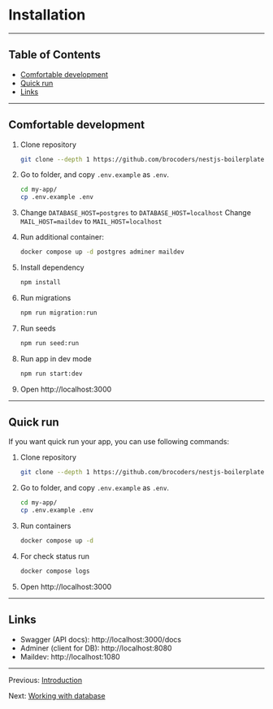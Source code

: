 # Installation

---

## Table of Contents

- [Comfortable development](#comfortable-development)
- [Quick run](#quick-run)
- [Links](#links)

---

## Comfortable development

1. Clone repository

    ```bash
    git clone --depth 1 https://github.com/brocoders/nestjs-boilerplate.git my-app
    ```

1. Go to folder, and copy `.env.example` as `.env`.

    ```bash
    cd my-app/
    cp .env.example .env
    ```

1. Change `DATABASE_HOST=postgres` to `DATABASE_HOST=localhost`
   Change `MAIL_HOST=maildev` to `MAIL_HOST=localhost`

1. Run additional container:

    ```bash
    docker compose up -d postgres adminer maildev
    ```

1. Install dependency

    ```bash
    npm install
    ```

1. Run migrations

    ```bash
    npm run migration:run
    ```

1. Run seeds

    ```bash
    npm run seed:run
    ```

1. Run app in dev mode

    ```bash
    npm run start:dev
    ```

1. Open http://localhost:3000

---

## Quick run

If you want quick run your app, you can use following commands:

1. Clone repository

    ```bash
    git clone --depth 1 https://github.com/brocoders/nestjs-boilerplate.git my-app
    ```

1. Go to folder, and copy `.env.example` as `.env`.

    ```bash
    cd my-app/
    cp .env.example .env
    ```

1. Run containers

    ```bash
    docker compose up -d
    ```

1. For check status run

    ```bash
    docker compose logs
    ```

1. Open http://localhost:3000

---

## Links

- Swagger (API docs): http://localhost:3000/docs
- Adminer (client for DB): http://localhost:8080
- Maildev: http://localhost:1080

---

Previous: [Introduction](introduction.md)

Next: [Working with database](database.md)
